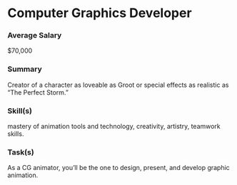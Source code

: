 # Computer Graphics Developer

### Average Salary
$70,000

### Summary
Creator of a character as loveable as Groot or special effects as realistic as “The Perfect Storm.”

### Skill(s)
mastery of animation tools and technology, creativity, artistry, teamwork skills.

### Task(s)
As a CG animator, you’ll be the one to design, present, and develop graphic animation.
